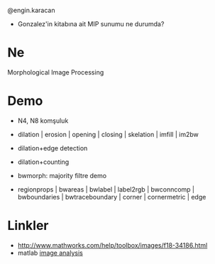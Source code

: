 @engin.karacan

- Gonzalez'in kitabına ait MIP sunumu ne durumda?

# Ne
Morphological Image Processing

# Demo

- N4, N8 komşuluk

- dilation | erosion | opening | closing | skelation | imfill | im2bw

- dilation+edge detection

- dilation+counting

- bwmorph: majority filtre demo

- regionprops | bwareas | bwlabel | label2rgb | bwconncomp | bwboundaries |
bwtraceboundary | corner | cornermetric | edge

# Linkler

- http://www.mathworks.com/help/toolbox/images/f18-34186.html
- matlab [image
  analysis](http://www.mathworks.com/help/toolbox/images/ref/f3-23960.html#f3-23937)

